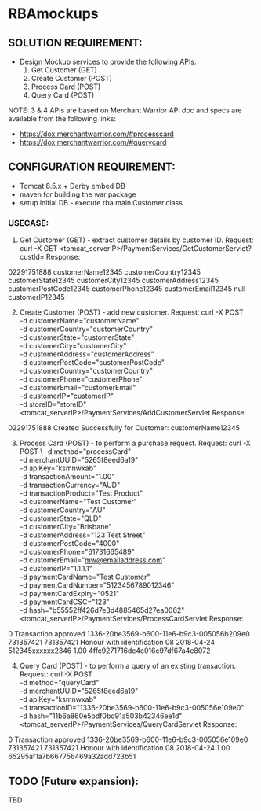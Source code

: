 # RBAmockups

## SOLUTION REQUIREMENT:
- Design Mockup services to provide the following APIs:
	1.	Get Customer (GET)
	2.	Create Customer (POST)
	3.	Process Card (POST) 
	4.	Query Card (POST) 

NOTE: 3 & 4 APIs are based on Merchant Warrior API doc and specs are available from the following links:
- https://dox.merchantwarrior.com/#processcard
- https://dox.merchantwarrior.com/#querycard

## CONFIGURATION REQUIREMENT:
- Tomcat 8.5.x + Derby embed DB
- maven for building the war package
- setup initial DB - execute rba.main.Customer.class

### USECASE:
1.	Get Customer (GET) - extract customer details by customer ID.
Request:
curl -X GET <tomcat_serverIP>/PaymentServices/GetCustomerServlet?custId=<custId>
Response:
<?xml version="1.0" encoding="UTF-8"?>
<mwResponse>
    <CUSTID>02291751888</CUSTID>
    <CUSTOMERNAME>customerName12345</CUSTOMERNAME>
    <CUSTOMERCOUNTRY>customerCountry12345</CUSTOMERCOUNTRY>
    <CUSTOMERSTATE>customerState12345</CUSTOMERSTATE>
    <CUSTOMERCITY>customerCity12345</CUSTOMERCITY>
    <CUSTOMERADDRESS>customerAddress12345</CUSTOMERADDRESS>
    <CUSTOMERPOSTCODE>customerPostCode12345</CUSTOMERPOSTCODE>
    <CUSTOMERPHONE>customerPhone12345</CUSTOMERPHONE>
    <CUSTOMEREMAIL>customerEmail12345</CUSTOMEREMAIL>
    <CUSTOMERIP>null</CUSTOMERIP>
    <STOREID>customerIP12345</STOREID>
</mwResponse>

2.	Create Customer (POST) - add new customer.
Request:
curl -X POST \
  -d customerName="customerName" \
  -d customerCountry="customerCountry" \
  -d customerState="customerState" \
  -d customerCity="customerCity" \
  -d customerAddress="customerAddress" \
  -d customerPostCode="customerPostCode" \
  -d customerCountry="customerCountry" \
  -d customerPhone="customerPhone" \
  -d customerEmail="customerEmail" \
  -d customerIP="customerIP" \
  -d storeID="storeID" <tomcat_serverIP>/PaymentServices/AddCustomerServlet
Response:
<?xml version="1.0" encoding="UTF-8"?>
<mwResponse>
    <responseCode>02291751888</responseCode>
    <responseMessage>Created Successfully for Customer: customerName12345</responseMessage>
</mwResponse>

3.	Process Card (POST) - to perform a purchase request.
Request:
curl -X POST \ 
    -d method="processCard" \
    -d merchantUUID="5265f8eed6a19" \
    -d apiKey="ksmnwxab" \
    -d transactionAmount="1.00" \
    -d transactionCurrency="AUD" \
    -d transactionProduct="Test Product" \
    -d customerName="Test Customer" \
    -d customerCountry="AU" \
    -d customerState="QLD" \
    -d customerCity="Brisbane" \
    -d customerAddress="123 Test Street" \
    -d customerPostCode="4000" \
    -d customerPhone="61731665489" \
    -d customerEmail="mw@emailaddress.com" \
    -d customerIP="1.1.1.1" \
    -d paymentCardName="Test Customer" \
    -d paymentCardNumber="5123456789012346" \
    -d paymentCardExpiry="0521" \
    -d paymentCardCSC="123" \
    -d hash="b55552ff426d7e3d4885465d27ea0062" <tomcat_serverIP>/PaymentServices/ProcessCardServlet
Response:
<?xml version="1.0" encoding="UTF-8"?>
<mwResponse>
    <responseCode>0</responseCode>
    <responseMessage>Transaction approved</responseMessage>
    <transactionID>1336-20be3569-b600-11e6-b9c3-005056b209e0</transactionID>
    <authCode>731357421</authCode>
    <receiptNo>731357421</receiptNo>
    <authMessage>Honour with identification</authMessage>
    <authResponseCode>08</authResponseCode>
    <authSettledDate>2018-04-24</authSettledDate>
    <paymentCardNumber>512345xxxxxx2346</paymentCardNumber>
    <transactionAmount>1.00</transactionAmount>
    <custom1></custom1>
    <custom2></custom2>
    <custom3></custom3>
    <customHash>4ffc9271716dc4c016c97df67a4e8072</customHash>
</mwResponse>

4.	Query Card (POST) - to perform a query of an existing transaction.
Request:
curl -X POST \
  -d method="queryCard" \
  -d merchantUUID="5265f8eed6a19" \
  -d apiKey="ksmnwxab" \
  -d transactionID="1336-20be3569-b600-11e6-b9c3-005056e109e0" \
  -d hash="11b6a860e5bdf0bd91a503b42346ee1d" <tomcat_serverIP>/PaymentServices/QueryCardServlet
Response:
<?xml version="1.0" encoding="UTF-8"?>
<mwResponse>
    <responseCode>0</responseCode>
    <responseMessage>Transaction approved</responseMessage>
    <transactionID>1336-20be3569-b600-11e6-b9c3-005056e109e0</transactionID>
    <authCode>731357421</authCode>
    <receiptNo>731357421</receiptNo>
    <authMessage>Honour with identification</authMessage>
    <authResponseCode>08</authResponseCode>
    <authSettledDate>2018-04-24</authSettledDate>
    <refundTotal>1.00</refundTotal>
    <custom1></custom1>
    <custom2></custom2>
    <custom3></custom3>
    <customHash>65295af1a7b667756469a32add723b51</customHash>
</mwResponse>

## TODO (Future expansion):
TBD